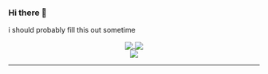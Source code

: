 ### Hi there 👋
i should probably fill this out sometime

<div align="center">
<a href="https://github.com/Tukeque/">
  <img align="center" src="https://github-readme-stats.vercel.app/api/top-langs/?username=Tukeque&hide=shaderlab,hlsl&theme=github_dark&hide_border=true" />
</a>
<a href="https://github.com/Tukeque/">
  <img align="center" src="https://github-readme-streak-stats.herokuapp.com?user=Tukeque&theme=github-dark&date_format=M%20j%5B%2C%20Y%5D&hide_border=true" />
</a>
</div>

<div align="center">
  <a href="https://github.com/Tukeque/">
    <img align="center" src="https://github-readme-stats.vercel.app/api?username=Tukeque&show_icons=true&theme=dark" />
  </a>
</div>
<hr>

<!--
**Tukeque/Tukeque** is a ✨ _special_ ✨ repository because its `README.md` (this file) appears on your GitHub profile.

Here are some ideas to get you started:

- 🔭 I’m currently working on ...
- 🌱 I’m currently learning ...
- 👯 I’m looking to collaborate on ...
- 🤔 I’m looking for help with ...
- 💬 Ask me about ...
- 📫 How to reach me: ...
- 😄 Pronouns: ...
- ⚡ Fun fact: ...
-->
